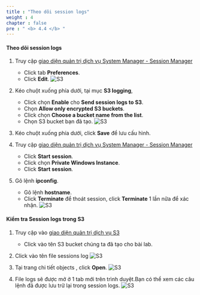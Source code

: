 ```yaml
---
title : "Theo dõi session logs"
weight : 4 
chapter : false
pre : " <b> 4.4 </b> "
---
```


#### Theo dõi session logs

1. Truy cập [giao diện quản trị dịch vụ System Manager - Session Manager](https://console.aws.amazon.com/systems-manager/session-manager)
    - Click tab **Preferences**.
    - Click **Edit**.
![S3](/images/2/68.png)

2. Kéo chuột xuống phía dưới, tại mục **S3 logging**, 
    - Click chọn **Enable** cho **Send session logs to S3**.
    - Chọn **Allow only encrypted S3 buckets**.
    - Click chọn **Choose a bucket name from the list**.
    - Chọn S3 bucket bạn đã tạo.
![S3](/images/2/69.png)

3. Kéo chuột xuống phía dưới, click **Save** để lưu cấu hình.

4. Truy cập [giao diện quản trị dịch vụ System Manager - Session Manager](https://console.aws.amazon.com/systems-manager/session-manager)
    - Click **Start session**.
    - Click chọn  **Private Windows Instance**.
    - Click **Start session**.

5. Gõ lệnh **ipconfig**.
    - Gõ lệnh **hostname**.
    - Click **Terminate** để thoát session, click **Terminate** 1 lần nữa để xác nhận.
![S3](/images/2/70.png)

#### Kiểm tra **Session logs** trong **S3**

1. Truy cập vào [giao diện quản trị dịch vụ S3](https://s3.console.aws.amazon.com/s3/home)
    - Click vào tên S3 bucket chúng ta đã tạo cho bài lab.

2. Click vào tên file sessions log
![S3](/images/2/71.png)

3. Tại trang chi tiết objects , click **Open**.
![S3](/images/2/72.png)

4. File logs sẽ được mở ở 1 tab mới trên trình duyệt.Bạn có thể xem các câu lệnh đã được lưu trữ lại trong  session logs.
![S3](/images/2/73.png)

